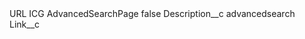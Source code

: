 <?xml version="1.0" encoding="UTF-8"?>
<CustomMetadata xmlns="http://soap.sforce.com/2006/04/metadata" xmlns:xsi="http://www.w3.org/2001/XMLSchema-instance" xmlns:xsd="http://www.w3.org/2001/XMLSchema">
    <label>URL ICG AdvancedSearchPage</label>
    <protected>false</protected>
    <values>
        <field>Description__c</field>
        <value xsi:type="xsd:string">advancedsearch</value>
    </values>
    <values>
        <field>Link__c</field>
        <value xsi:nil="true"/>
    </values>
</CustomMetadata>
